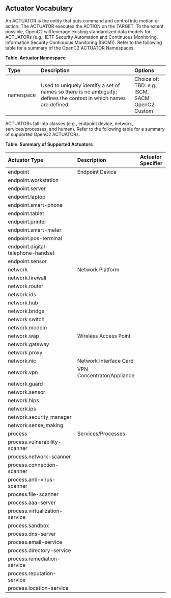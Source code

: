## Actuator Vocabulary
An ACTUATOR is the entity that puts command and control into motion or action. The ACTUATOR executes the ACTION on the TARGET. To the extent possible, OpenC2 will leverage existing standardized data models for ACTUATORs (e.g., IETF Security Automation and Continuous Monitoring, Information Security Continuous Monitoring (ISCM)).  Refer to the following table for a summary of the OpenC2 ACTUATOR Namespaces.

**Table. Actuator Namespace**

| Type | Description | Options | 
| :--- | :--- | :--- | 
| namespace | Used to uniquely identify a set of names so there is no ambiguity; defines the context in which names are defined. | Choice of:<br>  TBD: e.g., ISCM, SACM<br>  OpenC2<br>  Custom | 

ACTUATORs fall into classes (e.g., endpoint device, network, services/processes, and human). Refer to the following table for a summary of supported OpenC2 ACTUATORs.

**Table. Summary of Supported Actuators**

| Actuator Type | Description | Actuator Specifier | 
| :--- | :--- | :--- | 
| endpoint | Endpoint Device |  | 
| endpoint.workstation |  |  | 
| endpoint.server |  |  | 
| endpoint.laptop |  |  | 
| endpoint.smart-phone |  |  | 
| endpoint.tablet |  |  | 
| endpoint.printer |  |  | 
| endpoint.smart-meter |  |  | 
| endpoint.pos-terminal |  |  | 
| endpoint.digital-telephone-handset |  |  | 
| endpoint.sensor |  |  | 
| network | Network Platform |  | 
| network.firewall |  |  | 
| network.router |  |  | 
| network.ids |  |  | 
| network.hub |  |  | 
| network.bridge |  |  | 
| network.switch |  |  | 
| network.modem |  |  | 
| network.wap | Wireless Access Point |  | 
| network.gateway |  |  | 
| network.proxy |  |  | 
| network.nic | Network Interface Card |  | 
| network.vpn | VPN Concentrator/Appliance |  | 
| network.guard |  |  | 
| network.sensor |  |  | 
| network.hips |  |  | 
| network.ips |  |  | 
| network.security_manager |  |  | 
| network.sense_making |  |  | 
| process | Services/Processes |  | 
| process.vulnerability-scanner |  |  | 
| process.network-scanner |  |  | 
| process.connection-scanner |  |  | 
| process.anti-virus-scanner |  |  | 
| process.file-scanner |  |  | 
| process.aaa-server |  |  | 
| process.virtualization-service |  |  | 
| process.sandbox |  |  | 
| process.dns-server |  |  | 
| process.email-service |  |  | 
| process.directory-service |  |  | 
| process.remediation-service |  |  | 
| process.reputation-service |  |  | 
| process.location-service |  |  | 

